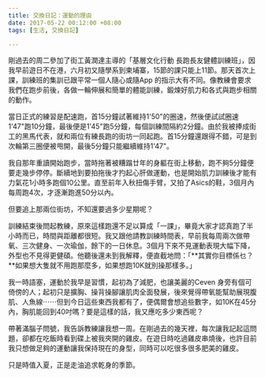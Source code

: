 ```yaml
---
title: 交換日記：運動的理由
date: 2017-05-22 00:12:00 +08:00
tags: [生活, 交換日記]

---
```


  
  
  
剛過去的周二參加了街工黃潤達主導的「基層文化行動 長跑長友健體訓練班」，因我早前遊日不在港，六月初又隨學系到柬埔寨，15節的課只能上11節。那天首次上課，訓練班的集訓已跟平常一個人隨心或隨App 的指示大有不同。像教練會要求我們在跑步前後，各做一輪伸展和簡單的體能訓練，鍛煉好肌力和各式與跑步相關的動作。  
  
當日正式的練習是配速跑，首15分鐘試著維持1'50"的圈速，然後便試試圈速1'47"跑10分鐘，最後便是1'45"跑5分鐘，每個訓練間隔約2分鐘。由於我被捧成街工的黑馬代表，就和兩位有練長跑的街坊一同起跑。首15分鐘還跟得不錯，可是到次輪第三圈便被甩開，最後5分鐘只能繼續維持1'47"。  
  
我自那年重讀開始跑步，當時拖著被糟蹋廿年的身軀在街上移動，跑不夠5分鐘便要走幾步停停。斷續地到要拍拖後才扚起心肝做運動，也是開始肌力訓練後才能有力氣花1小時多跑個10公里。直至前年入秋扭傷手臂，又拍了Asics的鞋，3個月內每周跑4次，才逐漸跑進50分以內。  
  
但要追上那兩位街坊，不知還要過多少星期呢？  
  
訓練結束後問起教練，原來這樣跑還不足以算成「一課」，畢竟大家才認真跑了半小時而已，時間與距離都很短。我又跟他請教訓練時間表，早前我每周兩次做帶氧、三次健身、一次瑜伽，餘下的一日休息。3個月下來不見運動表現大幅下降，外型也不見得更健碩。他聽後還未到我解釋，便直截地問：「**其實你目標係乜？**如果想大隻就不用跑那麼多，如果想跑10K就別操那樣多。」  
  
我一時語塞，運動於我早是習慣，起初為了減肥，也讓美麗的Ceven 身旁有個可倚傍的人；起初只是擴胸、操背操腳讓肌肉全面發展，後來覺得帶氧能幫助展現腹肌、人魚線⋯⋯但到今日這些東西我都有了，便偶爾會想追些數字，如10K在45分內，胸肌能回到40吋嗎？要是這樣的話，我又應吃多少東西呢？  
  
帶著滿腦子問號，我告訴教練讓我想一周。在剛過去的幾天裡，每次讓我記起這問題，卻都在吃飯時看到碟上被我夾開的雞皮。在遊日時吃過雞皮串燒後，也許目前我只想做足夠的運動讓我保持現在的身型，同時可以吃很多很多肥美的雞皮。  
  
只是時值入夏，正是走油追求乾身的季節。  
  
  
